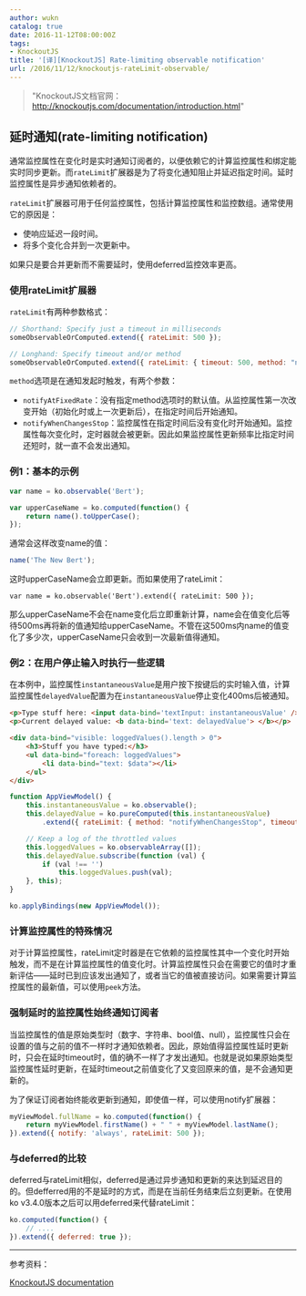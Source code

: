 ```yaml
---
author: wukn
catalog: true
date: 2016-11-12T08:00:00Z
tags:
- KnockoutJS
title: '[译][KnockoutJS] Rate-limiting observable notification'
url: /2016/11/12/knockoutjs-rateLimit-observable/
---
```


> "KnockoutJS文档官网：http://knockoutjs.com/documentation/introduction.html"

<!--more-->

## 延时通知(rate-limiting notification)

通常监控属性在变化时是实时通知订阅者的，以便依赖它的计算监控属性和绑定能实时同步更新。而`rateLimit`扩展器是为了将变化通知阻止并延迟指定时间。延时监控属性是异步通知依赖者的。

`rateLimit`扩展器可用于任何监控属性，包括计算监控属性和监控数组。通常使用它的原因是：
* 使响应延迟一段时间。
* 将多个变化合并到一次更新中。

如果只是要合并更新而不需要延时，使用deferred监控效率更高。

### 使用rateLimit扩展器

`rateLimit`有两种参数格式：

```js
// Shorthand: Specify just a timeout in milliseconds
someObservableOrComputed.extend({ rateLimit: 500 });

// Longhand: Specify timeout and/or method
someObservableOrComputed.extend({ rateLimit: { timeout: 500, method: "notifyWhenChangesStop" } });
```

`method`选项是在通知发起时触发，有两个参数：

* `notifyAtFixedRate`：没有指定method选项时的默认值。从监控属性第一次改变开始（初始化时或上一次更新后），在指定时间后开始通知。
* `notifyWhenChangesStop`：监控属性在指定时间后没有变化时开始通知。监控属性每次变化时，定时器就会被更新。因此如果监控属性更新频率比指定时间还短时，就一直不会发出通知。

### 例1：基本的示例

```js
var name = ko.observable('Bert');

var upperCaseName = ko.computed(function() {
    return name().toUpperCase();
});
```

通常会这样改变name的值：

```js
name('The New Bert');
```

这时upperCaseName会立即更新。而如果使用了rateLimit：
```javascipt
var name = ko.observable('Bert').extend({ rateLimit: 500 });
```

那么upperCaseName不会在name变化后立即重新计算，name会在值变化后等待500ms再将新的值通知给upperCaseName。不管在这500ms内name的值变化了多少次，upperCaseName只会收到一次最新值得通知。

### 例2：在用户停止输入时执行一些逻辑

在本例中，监控属性`instantaneousValue`是用户按下按键后的实时输入值，计算监控属性`delayedValue`配置为在`instantaneousValue`停止变化400ms后被通知。

```html
<p>Type stuff here: <input data-bind='textInput: instantaneousValue' /></p>
<p>Current delayed value: <b data-bind='text: delayedValue'> </b></p>

<div data-bind="visible: loggedValues().length > 0">
    <h3>Stuff you have typed:</h3>
    <ul data-bind="foreach: loggedValues">
        <li data-bind="text: $data"></li>
    </ul>
</div>
```

```js
function AppViewModel() {
    this.instantaneousValue = ko.observable();
    this.delayedValue = ko.pureComputed(this.instantaneousValue)
        .extend({ rateLimit: { method: "notifyWhenChangesStop", timeout: 400 } });

    // Keep a log of the throttled values
    this.loggedValues = ko.observableArray([]);
    this.delayedValue.subscribe(function (val) {
        if (val !== '')
            this.loggedValues.push(val);
    }, this);
}

ko.applyBindings(new AppViewModel());
```

### 计算监控属性的特殊情况

对于计算监控属性，rateLimit定时器是在它依赖的监控属性其中一个变化时开始触发，而不是在计算监控属性的值变化时。计算监控属性只会在需要它的值时才重新评估——延时已到应该发出通知了，或者当它的值被直接访问。如果需要计算监控属性的最新值，可以使用`peek`方法。

### 强制延时的监控属性始终通知订阅者

当监控属性的值是原始类型时（数字、字符串、bool值、null），监控属性只会在设置的值与之前的值不一样时才通知依赖者。因此，原始值得监控属性延时更新时，只会在延时timeout时，值的确不一样了才发出通知。也就是说如果原始类型监控属性延时更新，在延时timeout之前值变化了又变回原来的值，是不会通知更新的。

为了保证订阅者始终能收更新到通知，即使值一样，可以使用notify扩展器：

```js
myViewModel.fullName = ko.computed(function() {
    return myViewModel.firstName() + " " + myViewModel.lastName();
}).extend({ notify: 'always', rateLimit: 500 });
```

### 与deferred的比较

deferred与rateLimit相似，deferred是通过异步通知和更新的来达到延迟目的的。但defferred用的不是延时的方式，而是在当前任务结束后立刻更新。在使用ko v3.4.0版本之后可以用deferred来代替rateLimit：

```js
ko.computed(function() {
    // ....
}).extend({ deferred: true });
```


---

参考资料：

[KnockoutJS documentation](http://knockoutjs.com/documentation/rateLimit-observable.html)
